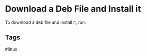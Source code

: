 # Download a Deb File and Install it

To download a deb file and install it, run: 


## Tags
#linux
